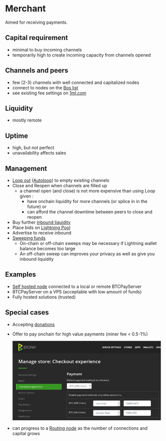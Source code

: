 # Merchant

Aimed for receiving payments.

## Capital requirement

* minimal to buy incoming channels
* temporarily high to create incoming capacity from channels opened

## Channels and peers

* few \(2-3\) channels with well connected and capitalized nodes
* connect to nodes on the [Bos list](../advanced-tools/bosscore.md)
* see existing fee settings on [1ml.com](https://github.com/openoms/lightning-node-management/tree/371ad98f9d3c242112561305aca62c4718e9ad1e/https/1ml.com)

## Liquidity

* mostly remote

## Uptime

* high, but not perfect
* unavailability affects sales

## Management

* [Loop out](https://github.com/lightninglabs/loop#lightning-loop) \([Autoloop](https://docs.lightning.engineering/advanced-best-practices/advanced-best-practices-overview/autoloop)\) to empty existing channels
* Close and Reopen when channels are filled up
  * a channel open \(and close\) is not more expensive than using Loop given :
    * have onchain liquidity for more channels \(or splice in in the future\) or
    * can afford the channel downtime between peers to close and reopen
* Buy further [inbound liquidity](../createinboundliquidity.md)
* Place bids on [Lightning Pool](../advanced-tools/pool.md)
* Advertise to receive inbound
* [Sweeping funds](https://github.com/lnbook/lnbook/blob/develop/05_node_operations.asciidoc#sweeping-funds)
  * On-chain or off-chain sweeps may be necessary if Lightning wallet balance becomes too large
  * An off-chain sweep can improves your privacy as well as give you inbound liquidity

## Examples

* [Self hosted node](https://github.com/bavarianledger/bitcoin-nodes) connected to a local or remote BTCPayServer
* BTCPayServer on a VPS \(acceptable with low amount of funds\)
* Fully hosted solutions \(trusted\)

## Special cases

* Accepting [donations](../donate/donations.md)
* Offer to pay onchain for high value payments \(miner fee &lt; 0.5-1%\)

  ![BTCPayServer setting](../.gitbook/assets/btcpay.on-offchain.png)

* can progress to a [Routing node]() as the number of connections and capital grows

